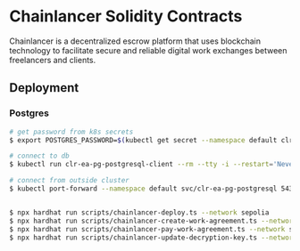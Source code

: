 # Chainlancer Solidity Contracts
Chainlancer is a decentralized escrow platform that uses blockchain technology to facilitate secure and reliable digital work exchanges between freelancers and clients. 

## Deployment

### Postgres

```bash
# get password from k8s secrets
$ export POSTGRES_PASSWORD=$(kubectl get secret --namespace default clr-ea-pg-postgresql -o jsonpath="{.data.postgres-password}" | base64 -d)

# connect to db
$ kubectl run clr-ea-pg-postgresql-client --rm --tty -i --restart='Never' --namespace default --image docker.io/bitnami/postgresql:15.2.0-debian-11-r26 --env="PGPASSWORD=$POSTGRES_PASSWORD" --command -- psql --host clr-ea-pg-postgresql -U postgres -d postgres -p 5432

# connect from outside cluster
$ kubectl port-forward --namespace default svc/clr-ea-pg-postgresql 5432:5432 & PGPASSWORD="$POSTGRES_PASSWORD" psql --host 127.0.0.1 -U postgres -d postgres -p 543
```

```bash

$ npx hardhat run scripts/chainlancer-deploy.ts --network sepolia
$ npx hardhat run scripts/chainlancer-create-work-agreement.ts --network sepolia
$ npx hardhat run scripts/chainlancer-pay-work-agreement.ts --network sepolia
$ npx hardhat run scripts/chainlancer-update-decryption-key.ts --network sepolia
```